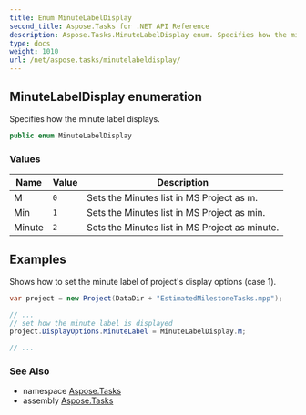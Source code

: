 ```yaml
---
title: Enum MinuteLabelDisplay
second_title: Aspose.Tasks for .NET API Reference
description: Aspose.Tasks.MinuteLabelDisplay enum. Specifies how the minute label displays
type: docs
weight: 1010
url: /net/aspose.tasks/minutelabeldisplay/
---
```

## MinuteLabelDisplay enumeration

Specifies how the minute label displays.

```csharp
public enum MinuteLabelDisplay
```

### Values

| Name | Value | Description |
| --- | --- | --- |
| M | `0` | Sets the Minutes list in MS Project as m. |
| Min | `1` | Sets the Minutes list in MS Project as min. |
| Minute | `2` | Sets the Minutes list in MS Project as minute. |

## Examples

Shows how to set the minute label of project's display options (case 1).

```csharp
var project = new Project(DataDir + "EstimatedMilestoneTasks.mpp");

// ...
// set how the minute label is displayed
project.DisplayOptions.MinuteLabel = MinuteLabelDisplay.M;

// ...
```

### See Also

* namespace [Aspose.Tasks](../../aspose.tasks/)
* assembly [Aspose.Tasks](../../)


